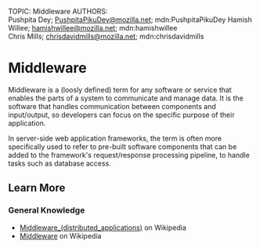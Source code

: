 TOPIC: Middleware
AUTHORS: Pushpita Dey; PushpitaPikuDey@mozilla.net; mdn:PushpitaPikuDey
         Hamish Willee; hamishwillee@mozilla.net; mdn:hamishwillee
         Chris Mills; chrisdavidmills@mozilla.net; mdn:chrisdavidmills

# Middleware

Middleware is a (loosly defined) term for any software or service that enables the parts of a system
to communicate and manage data. It is the software that handles communication between components
and input/output, so developers can focus on the specific purpose of their application.

In server-side web application frameworks, the term is often more specifically used to refer to
pre-built software components that can be added to the framework's request/response processing
pipeline, to handle tasks such as database access.

## Learn More

### General Knowledge

- [Middleware_(distributed_applications)](https://en.wikipedia.org/wiki/Middleware_(distributed_applications))
on Wikipedia
- [Middleware](https://en.wikipedia.org/wiki/Middleware_(distributed_applications)) on Wikipedia
